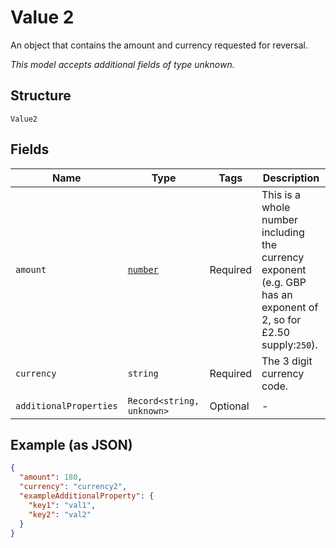 
# Value 2

An object that contains the amount and currency requested for reversal.

*This model accepts additional fields of type unknown.*

## Structure

`Value2`

## Fields

| Name | Type | Tags | Description |
|  --- | --- | --- | --- |
| `amount` | [`number`](../../doc/models/number.md) | Required | This is a whole number including the currency exponent (e.g. GBP has an exponent of 2, so for £2.50 supply:`250`). |
| `currency` | `string` | Required | The 3 digit currency code. |
| `additionalProperties` | `Record<string, unknown>` | Optional | - |

## Example (as JSON)

```json
{
  "amount": 180,
  "currency": "currency2",
  "exampleAdditionalProperty": {
    "key1": "val1",
    "key2": "val2"
  }
}
```

